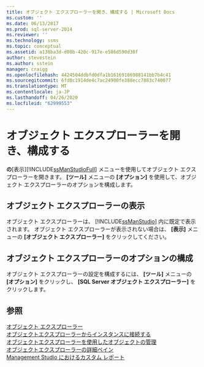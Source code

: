 ```yaml
---
title: オブジェクト エクスプローラーを開き、構成する | Microsoft Docs
ms.custom: ''
ms.date: 06/13/2017
ms.prod: sql-server-2014
ms.reviewer: ''
ms.technology: ssms
ms.topic: conceptual
ms.assetid: a138ba3d-d00b-420c-917e-e586d590d30f
author: stevestein
ms.author: sstein
manager: craigg
ms.openlocfilehash: 4424504ddbfd0dfa1b16169186988141bb7b4c41
ms.sourcegitcommit: 6fd8c1914de4c7ac24900fe388ecc7883c740077
ms.translationtype: MT
ms.contentlocale: ja-JP
ms.lasthandoff: 04/26/2020
ms.locfileid: "62999553"
---
```

# <a name="open-and-configure-object-explorer"></a>オブジェクト エクスプローラーを開き、構成する
  **の**[表示][!INCLUDE[ssManStudioFull](../../includes/ssmanstudiofull-md.md)] メニューを使用してオブジェクト エクスプローラーを開きます。 **[ツール]** メニューの **[オプション]** を使用して、オブジェクト エクスプローラーのオプションを構成します。  
  
## <a name="viewing-object-explorer"></a>オブジェクト エクスプローラーの表示  
 オブジェクト エクスプローラーは、 [!INCLUDE[ssManStudio](../../includes/ssmanstudio-md.md)] 内に既定で表示されます。 オブジェクト エクスプローラーが表示されない場合は、 **[表示]** メニューの **[オブジェクト エクスプローラー]** をクリックしてください。  
  
## <a name="configuring-object-explorer-options"></a>オブジェクト エクスプローラーのオプションの構成  
 オブジェクト エクスプローラーの設定を構成するには、 **[ツール]** メニューの **[オプション]** をクリックし、 **[SQL Server オブジェクト エクスプローラー]** をクリックします。  
  
## <a name="see-also"></a>参照  
 [オブジェクト エクスプローラー](object-explorer.md)   
 [オブジェクトエクスプローラーからインスタンスに接続する](connect-to-an-instance-from-object-explorer.md)   
 [オブジェクトエクスプローラーを使用したオブジェクトの管理](manage-objects-by-using-object-explorer.md)   
 [オブジェクトエクスプローラーの詳細ペイン](object-explorer-details-pane.md)   
 [Management Studio におけるカスタム レポート](custom-reports-in-management-studio.md)  
  
  
